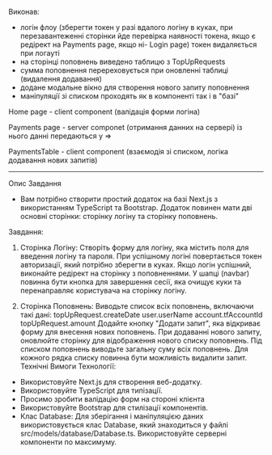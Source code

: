Виконав: 
 - логін флоу (зберегти токен у разі вдалого логіну в куках, при перезавантеженні сторінки йде перевірка наявності токена, якщо є редірект на Payments page, якщо ні- Login page)
   токен видаляється при логауті
 - на сторінці поповнень виведено таблицю з TopUpRequests
 - сумма поповнення перереховується при оновленні таблиці (видалення додавання)
 - додане модальне вікно для створення нового запиту поповнення
 - маніпуляції зі списком проходять як в компоненті так і в "базі"

Home page - client component (валідація форми логіна)

Payments page - server componet (отримання данних на сервері) із нього данні передаються у =>

PaymentsTable - client component (взаємодія зі списком, логіка додавання нових запитів)

-------------------------------------------------------------------------------------------------------------------------------------------------------------------------------------

Опис Завдання
- Вам потрібно створити простий додаток на базі Next.js з використанням TypeScript та Bootstrap. Додаток повинен мати дві основні сторінки: сторінку логіну та сторінку поповнень.

Завдання:

1. Сторінка Логіну:
Створіть форму для логіну, яка містить поля для введення логіну та пароля.
При успішному логіні повертається токен авторизації, який потрібно зберегти в куках.
Якщо логін успішний, виконайте редірект на сторінку з поповненнями.
У шапці (navbar) повинна бути кнопка для завершення сесії, яка очищує куки та перенаправляє користувача на сторінку логіну.


2. Сторінка Поповнень:
Виводьте список всіх поповнень, включаючи такі дані:
topUpRequest.createDate
user.userName
account.tfAccountId
topUpRequest.amount
Додайте кнопку "Додати запит", яка відкриває форму для внесення нових поповнень.
При додаванні нового запиту, оновлюйте сторінку для відображення нового списку поповнень.
Під списком поповнень виводьте загальну суму всіх поповнень.
Для кожного рядка списку повинна бути можливість видалити запит.
Технічні Вимоги
Технології:

- Використовуйте Next.js для створення веб-додатку.
- Використовуйте TypeScript для типізації.
- Просимо зробити валідацію форм на стороні клієнта
- Використовуйте Bootstrap для стилізації компонентів.
- Клас Database: Для зберігання і маніпуляцією даних використовується клас Database, який знаходиться у файлі src/models/database/Database.ts.
Використовуйте серверні компоненти по максимуму.
